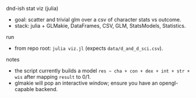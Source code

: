 dnd-ish stat viz (julia)

- goal: scatter and trivial glm over a csv of character stats vs outcome.
- stack: julia + GLMakie, DataFrames, CSV, GLM, StatsModels, Statistics.

run

- from repo root: `julia viz.jl` (expects `data/d_and_d_sci.csv`).

notes

- the script currently builds a model `res ~ cha + con + dex + int + str + wis` after mapping `result` to 0/1.
- glmakie will pop an interactive window; ensure you have an opengl-capable backend.

